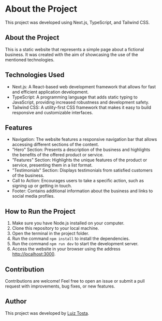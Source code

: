 <h1>About the Project</h1>
  <p>This project was developed using Next.js, TypeScript, and Tailwind CSS.</p>
  <h2>About the Project</h2>
  <p>This is a static website that represents a simple page about a fictional business. It was created with the aim of showcasing the use of the mentioned technologies.</p>
  <h2>Technologies Used</h2>
  <ul>
    <li>Next.js: A React-based web development framework that allows for fast and efficient application development.</li>
    <li>TypeScript: A programming language that adds static typing to JavaScript, providing increased robustness and development safety.</li>
    <li>Tailwind CSS: A utility-first CSS framework that makes it easy to build responsive and customizable interfaces.</li>
  </ul>
  <h2>Features</h2>
  <ul>
    <li>Navigation: The website features a responsive navigation bar that allows accessing different sections of the content.</li>
    <li>"Hero" Section: Presents a description of the business and highlights the benefits of the offered product or service.</li>
    <li>"Features" Section: Highlights the unique features of the product or service, presenting them in a list format.</li>
    <li>"Testimonials" Section: Displays testimonials from satisfied customers of the business.</li>
    <li>Call to Action: Encourages users to take a specific action, such as signing up or getting in touch.</li>
    <li>Footer: Contains additional information about the business and links to social media profiles.</li>
  </ul>
  <h2>How to Run the Project</h2>
  <ol>
    <li>Make sure you have Node.js installed on your computer.</li>
    <li>Clone this repository to your local machine.</li>
    <li>Open the terminal in the project folder.</li>
    <li>Run the command <code>npm install</code> to install the dependencies.</li>
    <li>Run the command <code>npm run dev</code> to start the development server.</li>
    <li>Access the website in your browser using the address <a href="http://localhost:3000">http://localhost:3000</a>.</li>
  </ol>
  <h2>Contribution</h2>
  <p>Contributions are welcome! Feel free to open an issue or submit a pull request with improvements, bug fixes, or new features.</p>
  <h2>Author</h2>
  <p>This project was developed by <a href="https://www.linkedin.com/in/lfilipets/" target="_blank">Luiz Tosta</a>.</p>
